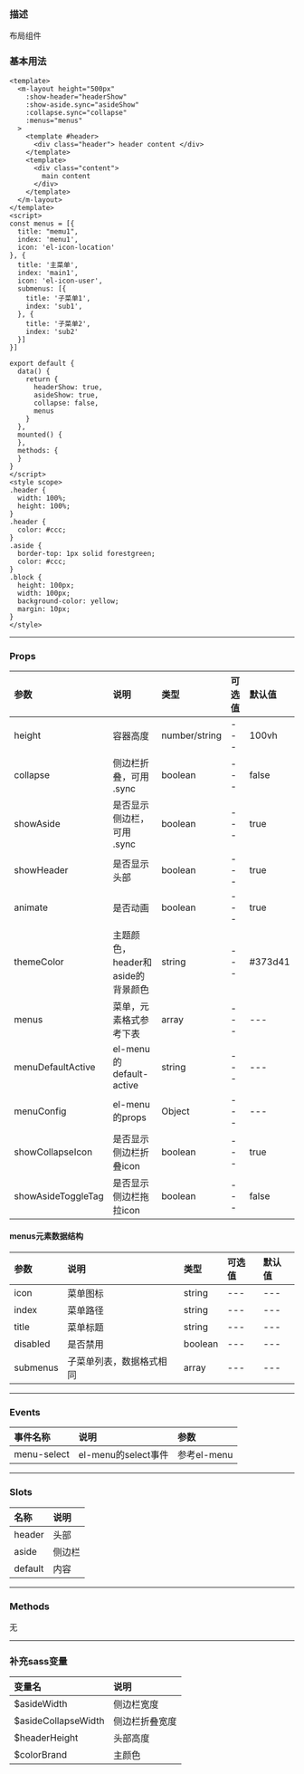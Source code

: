 ### 描述
布局组件

### 基本用法
```vue
<template>
  <m-layout height="500px"
    :show-header="headerShow"
    :show-aside.sync="asideShow"
    :collapse.sync="collapse"
    :menus="menus"
  >
    <template #header>
      <div class="header"> header content </div>
    </template>
    <template>
      <div class="content">
        main content
      </div>
    </template>
  </m-layout>
</template>
<script>
const menus = [{
  title: "memu1",
  index: 'menu1',
  icon: 'el-icon-location'
}, {
  title: '主菜单',
  index: 'main1',
  icon: 'el-icon-user',
  submenus: [{
    title: '子菜单1',
    index: 'sub1',
  }, {
    title: '子菜单2',
    index: 'sub2'
  }]
}]

export default {
  data() {
    return {
      headerShow: true,
      asideShow: true,
      collapse: false,
      menus
    }
  },
  mounted() {
  },
  methods: {
  }
}
</script>
<style scope>
.header {
  width: 100%;
  height: 100%;
}
.header {
  color: #ccc;
}
.aside {
  border-top: 1px solid forestgreen;
  color: #ccc;
}
.block {
  height: 100px;
  width: 100px;
  background-color: yellow;
  margin: 10px;
}
</style>
```
---

### Props

| 参数 | 说明 | 类型 | 可选值 | 默认值 |
| :---- | :---- | :---- | :---- | :---- | 
| height | 容器高度 | number/string | --- | 100vh |
| collapse | 侧边栏折叠，可用 .sync | boolean | --- | false |
| showAside | 是否显示侧边栏，可用 .sync | boolean | --- | true |
| showHeader | 是否显示头部 | boolean | --- | true |
| animate | 是否动画 | boolean | --- | true |
| themeColor | 主题颜色，header和aside的背景颜色 | string | --- | #373d41 |
| menus | 菜单，元素格式参考下表 | array | --- | --- |
| menuDefaultActive | el-menu的default-active | string | --- | --- |
| menuConfig | el-menu的props | Object | --- | --- |
| showCollapseIcon | 是否显示侧边栏折叠icon | boolean | --- | true |
| showAsideToggleTag | 是否显示侧边栏拖拉icon | boolean | --- | false |

#### menus元素数据结构

| 参数 | 说明 | 类型 | 可选值 | 默认值 |
| :---- | :---- | :---- | :---- | :---- | 
| icon | 菜单图标 | string | --- | --- |
| index | 菜单路径 | string | --- | --- |
| title | 菜单标题 | string | --- | --- |
| disabled | 是否禁用 | boolean | --- | --- |
| submenus | 子菜单列表，数据格式相同 | array | --- | --- |

---

### Events

| 事件名称 | 说明 | 参数 |
| :---- | :---- | :---- |
| menu-select | el-menu的select事件 | 参考el-menu |


---

### Slots
| 名称 | 说明 |
| :---- | :---- |
| header | 头部 | 
| aside | 侧边栏 | 
| default | 内容 |

---

### Methods

无

---

### 补充sass变量

| 变量名 | 说明 |
| :---- | :---- |
| $asideWidth | 侧边栏宽度 | 
| $asideCollapseWidth | 侧边栏折叠宽度 | 
| $headerHeight | 头部高度 |
| $colorBrand | 主颜色 |
